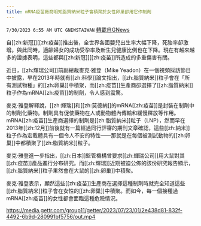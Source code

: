 ```yaml
---
title: mRNA疫苗廠商明知脂質納米粒子會積聚於女性卵巢卻用它作制劑
---
```

`7/30/2023 6:55 AM UTC GNEWSTAIWAN` [轉載自GNews](https://gnews.org/articles/1498799)

自[[zh:新冠]][[zh:疫苗]]推出後，全世界各國嬰兒出生率大幅下降，死胎率卻激增。與此同時，適齡婦女的成功受孕率及新生兒健康比例也在下降。現在有越來越多的證據表明，這些都與[[zh:新冠]][[zh:疫苗]]所造成的多重傷害有關。

近日，[[zh:輝瑞公司]]前副總裁麥克·雅登（Mike Yeadon）在一個視頻採訪節目中披露，早在2013年時就有[[zh:科學]]論文指出，[[zh:脂質納米]]粒子會在「所有測試物種」的[[zh:卵巢]]中積聚，而[[zh:疫苗]]生產商卻選擇了[[zh:脂質納米]]粒子作為mRNA[[zh:疫苗]]的制劑，令人感到震驚。

麥克·雅登解釋說，[[zh:輝瑞]]和[[zh:莫德納]]的mRNA[[zh:疫苗]]是封裝在制劑中的制劑化藥物。制劑具有促使藥物在人或動物體內傳輸和緩慢釋放等作用。mRNA[[zh:疫苗]]生產商選擇的制劑是[[zh:脂質納米]]粒子（LNP），然而早在2013年[[zh:12月]]前後就有一篇經過同行評審的期刊文章確認，這些[[zh:納米]]粒子作為宏載體具有一個令人不安的特性——那就是在每個被測試動物的[[zh:卵巢]]中都積聚了[[zh:脂質納米]]粒子。

麥克·雅登進一步指出，[[zh:日本]]監管機構曾要求[[zh:輝瑞公司]]用大鼠對其[[zh:疫苗]]產品進行分布研究。而[[zh:輝瑞]]近期被迫公佈的該份研究報告顯示，[[zh:脂質納米]]粒子果然會在大鼠的[[zh:卵巢]]中積聚。

麥克·雅登表示，顯然這些[[zh:疫苗]]生產商在選擇這種制劑時就完全知道這些[[zh:脂質納米]]粒子會在女性的[[zh:卵巢]]中積聚。而如今，每一個接種過mRNA[[zh:疫苗]]的女性都會面臨這種危險情況。


https://media.gettr.com/group11/getter/2023/07/23/01/2e438d81-832f-4492-6b9d-280991bf5756/out.mp4


